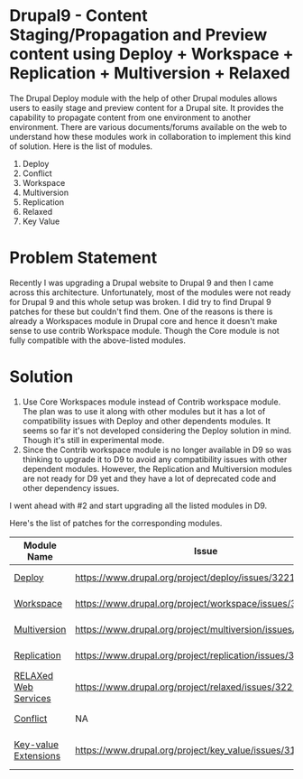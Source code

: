 # Drupal9 - Content Staging/Propagation and Preview content using Deploy + Workspace + Replication + Multiversion + Relaxed
The Drupal Deploy module with the help of other Drupal modules allows users to easily stage and preview content for a Drupal site. It provides the capability to propagate content from one environment to another environment. There are various documents/forums available on the web to understand how these modules work in collaboration to implement this kind of solution. Here is the list of modules.

1. Deploy
2. Conflict
3. Workspace
4. Multiversion
5. Replication
6. Relaxed
7. Key Value


# Problem Statement
Recently I was upgrading a Drupal website to Drupal 9 and then I came across this architecture. Unfortunately, most of the modules were not ready for Drupal 9 and this whole setup was broken. I did try to find Drupal 9 patches for these but couldn't find them. One of the reasons is there is already a Workspaces module in Drupal core and hence it doesn't make sense to use contrib Workspace module. Though the Core module is not fully compatible with the above-listed modules.


# Solution
1. Use Core Workspaces module instead of Contrib workspace module. The plan was to use it along with other modules but it has a lot of compatibility issues with Deploy and other dependents modules. It seems so far it's not developed considering the Deploy solution in mind. Though it's still in experimental mode.
2. Since the Contrib workspace module is no longer available in D9 so was thinking to upgrade it to D9 to avoid any compatibility issues with other dependent modules. However, the Replication and Multiversion modules are not ready for D9 yet and they have a lot of deprecated code and other dependency issues.

I went ahead with #2 and start upgrading all the listed modules in D9.

Here's the list of patches for the corresponding modules.

| Module Name | Issue | D9 Patch | Comment |
| -------------| ------ | ------ | ------- |
| [Deploy](https://www.drupal.org/project/deploy) | https://www.drupal.org/project/deploy/issues/3221335 | https://www.drupal.org/files/issues/2021-06-29/Drupal9-Compatibility-Issues-3221335-2.patch | |
| [Workspace](https://www.drupal.org/project/workspace) | https://www.drupal.org/project/workspace/issues/3221374 | https://www.drupal.org/files/issues/2021-06-29/Drupal-9-compatibility-issues-3221374-1.patch | |
| [Multiversion](https://www.drupal.org/project/multiversion) | https://www.drupal.org/project/multiversion/issues/3221332 | https://www.drupal.org/files/issues/2021-06-29/Drupal-9-compatibility-issues-3221332-6.patch | |
| [Replication](https://www.drupal.org/project/replication) | https://www.drupal.org/project/replication/issues/3221333 | https://www.drupal.org/files/issues/2021-06-29/Drupal-9-compatibility-issues-3221333-5.patch | |
| [RELAXed Web Services](https://www.drupal.org/project/relaxed) | https://www.drupal.org/project/relaxed/issues/3221380 | https://www.drupal.org/files/issues/2021-06-29/Drupal-9-compatibility-issues-3221380-2.patch | |
| [Conflict](https://www.drupal.org/project/conflict) | NA | NA | Available in D9|
| [Key-value Extensions](https://www.drupal.org/project/key_value) | https://www.drupal.org/project/key_value/issues/3186113 | https://www.drupal.org/project/key_value/issues/3186113 | Just the version change|
